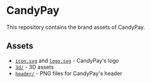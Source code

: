 # CandyPay

This repository contains the brand assets of CandyPay.

## Assets

- [`icon.svg`](./assets/icon.svg) and [`logo.svg`](./assets/logo.svg) - CandyPay's logo
- [`3d/`](./assets/3d/) - 3D assets
- [`header/`](./assets/header/) - PNG files for CandyPay's header
